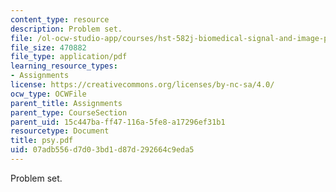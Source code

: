 ```yaml
---
content_type: resource
description: Problem set.
file: /ol-ocw-studio-app/courses/hst-582j-biomedical-signal-and-image-processing-spring-2007/07adb556d7d03bd1d87d292664c9eda5_psy.pdf
file_size: 470882
file_type: application/pdf
learning_resource_types:
- Assignments
license: https://creativecommons.org/licenses/by-nc-sa/4.0/
ocw_type: OCWFile
parent_title: Assignments
parent_type: CourseSection
parent_uid: 15c447ba-ff47-116a-5fe8-a17296ef31b1
resourcetype: Document
title: psy.pdf
uid: 07adb556-d7d0-3bd1-d87d-292664c9eda5
---
```

Problem set.